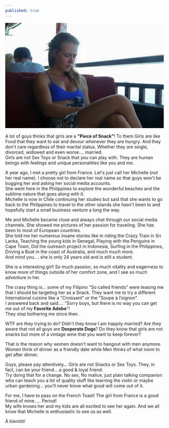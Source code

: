 ```yaml
---
published: true
---
```

![French Toast](/images/Maud.jpg)

A lot of guys thinks that girls are a **"Piece of Snack"**! To them Girls are like Food that they want to eat and devour whenever they are hungry. And they don't care regardless of their marital status. Whether they are  single, divorced, widowed and even worse.... married.   
Girls are not Sex Toys or Snack that you can play with. They are human beings with feelings and unique personalities like you and me.

A year ago, I met a pretty girl from France. Let's just call her Michelle (not her real name). I choose not to declare her real name so that guys won't be bugging her and asking her social media accounts.   
She went here in the Philippines to explore the wonderful beaches and the sublime nature that goes along with it.   
Michelle is now in Chile continuing her studies but said that she wants to go back to the Philippines to travel to the other islands she hasn't been to and hopefully start a small business venture a long the way.

Me and Michelle became close and always chat through our social media channels. She showed me pictures of her passion for traveling. She has been to most of European countries.   
She told me her numerous insane stories like in riding the Crazy Train in Sri Lanka, Teaching the young kids in Senegal, Playing with the Penguins in Cape Town, Did the outreach project in Indonesia, Surfing in the Philippines, Driving a Boat in the coast of Australia, and much much more.   
And mind you.... she is only 24 years old and is still a student. 

She is a interesting girl! So much passion, so much vitality and eagerness to know more of things outside of her comfort zone, and I see so much adventure in her.    

The crasy thing is... some of my Filipino "So called friends" were teasing me that I should be targeting her as a Snack. They want me to try a different International cuisine like a "Croissant" or 
the "Soupe à l’oignon".   
I answered back and said.... "Sorry boys, but there is no way you can get me out of  my **Favorite Adobo**"!   
They stop bothering me since then.

WTF are they trying to do? Didn't they know I am happily married? Are they aware that not all guys are **Desperate Dogs**? Do they know that girls are not snacks but more of a vintage wine that you want to keep forever?

That is the reason why women doesn't want to hangout with men anymore. Women think of dinner as a friendly date while Men thinks of what room to get after dinner.

Guys, please pay attentively... Girls are not Snacks or Sex Toys. They, in fact, can be your friend... a good & loyal friend.   
Try doing that for a change. No sex, No malice, just plain talking companion who can teach you a lot of quality stuff like learning the violin or maybe urban gardening... you'll never know what good will come out of it.

For me, I have to pass on the French Toast! The girl from France is a good friend of mine..... Period!  
My wife knows her and my kids are all excited to see her again. And we all know that Michelle is enthusiastic to see us as well.    

À bientôt!

